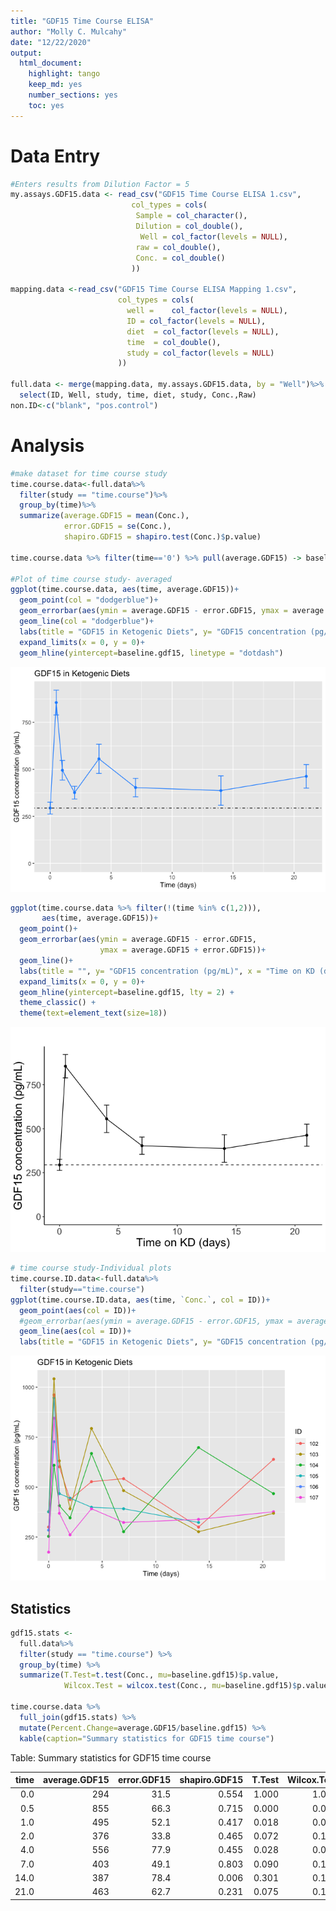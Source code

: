 ```yaml
---
title: "GDF15 Time Course ELISA"
author: "Molly C. Mulcahy"
date: "12/22/2020"
output:
  html_document:
    highlight: tango
    keep_md: yes
    number_sections: yes
    toc: yes
---
```





# Data Entry

```r
#Enters results from Dilution Factor = 5
my.assays.GDF15.data <- read_csv("GDF15 Time Course ELISA 1.csv",
                           col_types = cols(
                            Sample = col_character(),
                            Dilution = col_double(),
                             Well = col_factor(levels = NULL),
                            raw = col_double(),
                            Conc. = col_double()
                           ))
                   
mapping.data <-read_csv("GDF15 Time Course ELISA Mapping 1.csv",
                        col_types = cols(
                          well =	col_factor(levels = NULL),
                          ID = col_factor(levels = NULL),
                          diet	= col_factor(levels = NULL),
                          time	= col_double(),
                          study = col_factor(levels = NULL)
                        ))

full.data <- merge(mapping.data, my.assays.GDF15.data, by = "Well")%>%
  select(ID, Well, study, time, diet, study, Conc.,Raw)
non.ID<-c("blank", "pos.control")
```


# Analysis


```r
#make dataset for time course study
time.course.data<-full.data%>%
  filter(study == "time.course")%>%
  group_by(time)%>%
  summarize(average.GDF15 = mean(Conc.),
            error.GDF15 = se(Conc.),
            shapiro.GDF15 = shapiro.test(Conc.)$p.value)

time.course.data %>% filter(time=='0') %>% pull(average.GDF15) -> baseline.gdf15

#Plot of time course study- averaged
ggplot(time.course.data, aes(time, average.GDF15))+
  geom_point(col = "dodgerblue")+
  geom_errorbar(aes(ymin = average.GDF15 - error.GDF15, ymax = average.GDF15 + error.GDF15), col = "dodgerblue")+
  geom_line(col = "dodgerblue")+
  labs(title = "GDF15 in Ketogenic Diets", y= "GDF15 concentration (pg/mL)", x = "Time (days)")+
  expand_limits(x = 0, y = 0)+
  geom_hline(yintercept=baseline.gdf15, linetype = "dotdash")
```

![](figures/kd-time-course-1.png)<!-- -->

```r
ggplot(time.course.data %>% filter(!(time %in% c(1,2))),
       aes(time, average.GDF15))+
  geom_point()+
  geom_errorbar(aes(ymin = average.GDF15 - error.GDF15, 
                    ymax = average.GDF15 + error.GDF15))+
  geom_line()+
  labs(title = "", y= "GDF15 concentration (pg/mL)", x = "Time on KD (days)")+
  expand_limits(x = 0, y = 0)+
  geom_hline(yintercept=baseline.gdf15, lty = 2) +
  theme_classic() +
  theme(text=element_text(size=18))
```

![](figures/kd-time-course-2.png)<!-- -->

```r
# time course study-Individual plots
time.course.ID.data<-full.data%>%
  filter(study=="time.course")
ggplot(time.course.ID.data, aes(time, `Conc.`, col = ID))+
  geom_point(aes(col = ID))+
  #geom_errorbar(aes(ymin = average.GDF15 - error.GDF15, ymax = average.GDF15 + error.GDF15), col = "dodgerblue")+
  geom_line(aes(col = ID))+
  labs(title = "GDF15 in Ketogenic Diets", y= "GDF15 concentration (pg/mL)", x = "Time (days)")
```

![](figures/kd-time-course-3.png)<!-- -->

## Statistics


```r
gdf15.stats <-
  full.data%>%
  filter(study == "time.course") %>%
  group_by(time) %>%
  summarize(T.Test=t.test(Conc., mu=baseline.gdf15)$p.value,
            Wilcox.Test = wilcox.test(Conc., mu=baseline.gdf15)$p.value)

time.course.data %>%
  full_join(gdf15.stats) %>%
  mutate(Percent.Change=average.GDF15/baseline.gdf15) %>%
  kable(caption="Summary statistics for GDF15 time course")
```



Table: Summary statistics for GDF15 time course

| time| average.GDF15| error.GDF15| shapiro.GDF15| T.Test| Wilcox.Test| Percent.Change|
|----:|-------------:|-----------:|-------------:|------:|-----------:|--------------:|
|  0.0|           294|        31.5|         0.554|  1.000|       1.000|           1.00|
|  0.5|           855|        66.3|         0.715|  0.000|       0.031|           2.91|
|  1.0|           495|        52.1|         0.417|  0.018|       0.062|           1.68|
|  2.0|           376|        33.8|         0.465|  0.072|       0.125|           1.28|
|  4.0|           556|        77.9|         0.455|  0.028|       0.062|           1.89|
|  7.0|           403|        49.1|         0.803|  0.090|       0.125|           1.37|
| 14.0|           387|        78.4|         0.006|  0.301|       0.188|           1.32|
| 21.0|           463|        62.7|         0.231|  0.075|       0.125|           1.57|
